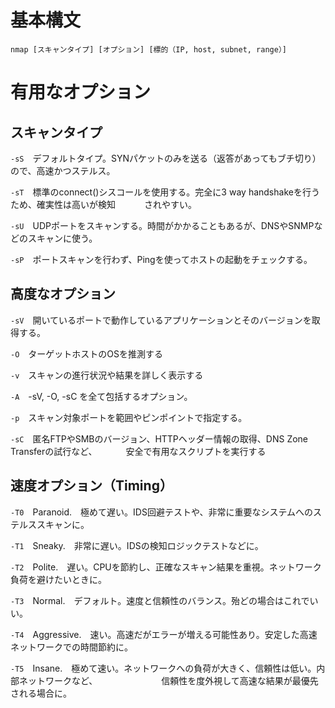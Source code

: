 # 基本構文
```nmap [スキャンタイプ] [オプション] [標的（IP, host, subnet, range）]```

# 有用なオプション
## スキャンタイプ

```-sS```　デフォルトタイプ。SYNパケットのみを送る（返答があってもブチ切り）ので、高速かつステルス。

```-sT```　標準のconnect()シスコールを使用する。完全に3 way handshakeを行うため、確実性は高いが検知
　　　されやすい。

```-sU```　UDPポートをスキャンする。時間がかかることもあるが、DNSやSNMPなどのスキャンに使う。

```-sP```　ポートスキャンを行わず、Pingを使ってホストの起動をチェックする。


## 高度なオプション

```-sV```　開いているポートで動作しているアプリケーションとそのバージョンを取得する。

```-O```　ターゲットホストのOSを推測する

```-v```　スキャンの進行状況や結果を詳しく表示する

```-A```　-sV, -O, -sC を全て包括するオプション。

```-p```　スキャン対象ポートを範囲やピンポイントで指定する。

```-sC```　匿名FTPやSMBのバージョン、HTTPヘッダー情報の取得、DNS Zone Transferの試行など、
　　　安全で有用なスクリプトを実行する
　　　

## 速度オプション（Timing）

```-T0```　Paranoid.　極めて遅い。IDS回避テストや、非常に重要なシステムへのステルススキャンに。

```-T1```　Sneaky.　非常に遅い。IDSの検知ロジックテストなどに。

```-T2```　Polite.　遅い。CPUを節約し、正確なスキャン結果を重視。ネットワーク負荷を避けたいときに。

```-T3```　Normal.　デフォルト。速度と信頼性のバランス。殆どの場合はこれでいい。

```-T4```　Aggressive.　速い。高速だがエラーが増える可能性あり。安定した高速ネットワークでの時間節約に。

```-T5```　Insane.　極めて速い。ネットワークへの負荷が大きく、信頼性は低い。内部ネットワークなど、
　　　　　　　信頼性を度外視して高速な結果が最優先される場合に。